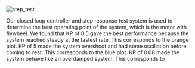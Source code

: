 ![step_test](https://github.com/seamuswr/ME405-Lab3/assets/156374208/6cc4787c-fa7d-4438-b1c9-07b26d40a7eb)

Our closed loop controller and step response test system is used to determine the best operating point of the system, which is the motor with flywheel. We found that KP of 0.5 gave the best performance because the system reached steady at the fastest rate. This corresponds to the orange plot. KP of 5 made the system overshoot and had some oscillation before coming to rest. This corresponds to the blue plot. KP of 0.08 made the system behave like an overdamped system. This corresponds to 
